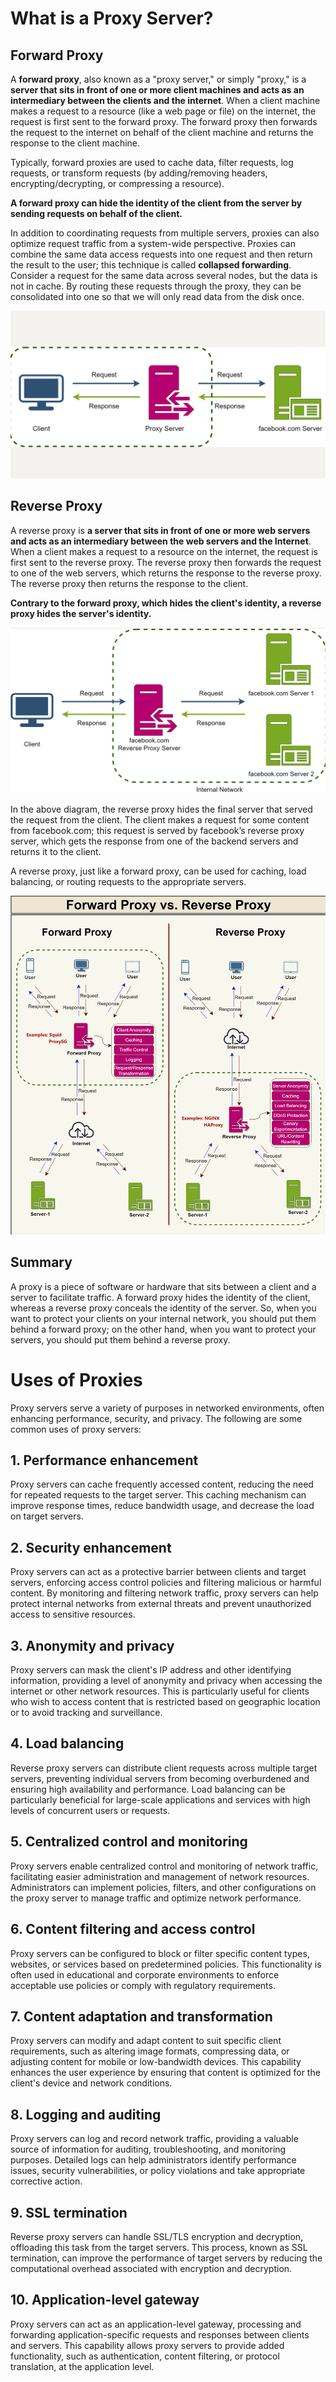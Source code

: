 # What is a Proxy Server?

## Forward Proxy
A **forward proxy**, also known as a "proxy server," or simply "proxy," is a **server that sits in front of one or more client machines and acts as an intermediary between the clients and the internet**. When a client machine makes a request to a resource (like a web page or file) on the internet, the request is first sent to the forward proxy. The forward proxy then forwards the request to the internet on behalf of the client machine and returns the response to the client machine.

Typically, forward proxies are used to cache data, filter requests, log requests, or transform requests (by adding/removing headers, encrypting/decrypting, or compressing a resource).

**A forward proxy can hide the identity of the client from the server by sending requests on behalf of the client.**

In addition to coordinating requests from multiple servers, proxies can also optimize request traffic from a system-wide perspective. Proxies can combine the same data access requests into one request and then return the result to the user; this technique is called **collapsed forwarding**. Consider a request for the same data across several nodes, but the data is not in cache. By routing these requests through the proxy, they can be consolidated into one so that we will only read data from the disk once.

<div align="center">
  <img src="./forward-proxy.png" alt="forward proxy" />
</div>

## Reverse Proxy
A reverse proxy is **a server that sits in front of one or more web servers and acts as an intermediary between the web servers and the Internet**. When a client makes a request to a resource on the internet, the request is first sent to the reverse proxy. The reverse proxy then forwards the request to one of the web servers, which returns the response to the reverse proxy. The reverse proxy then returns the response to the client.

**Contrary to the forward proxy, which hides the client's identity, a reverse proxy hides the server's identity.**

<div align="center">
  <img src="./reverse-proxy.png" alt="reverse proxy" />
</div>

In the above diagram, the reverse proxy hides the final server that served the request from the client. The client makes a request for some content from facebook.com; this request is served by facebook’s reverse proxy server, which gets the response from one of the backend servers and returns it to the client.

A reverse proxy, just like a forward proxy, can be used for caching, load balancing, or routing requests to the appropriate servers.

<div align="center">
  <img src="./difference.png" alt="difference" />
</div>

## Summary
A proxy is a piece of software or hardware that sits between a client and a server to facilitate traffic. A forward proxy hides the identity of the client, whereas a reverse proxy conceals the identity of the server. So, when you want to protect your clients on your internal network, you should put them behind a forward proxy; on the other hand, when you want to protect your servers, you should put them behind a reverse proxy.

# Uses of Proxies
Proxy servers serve a variety of purposes in networked environments, often enhancing performance, security, and privacy. The following are some common uses of proxy servers:

## 1. Performance enhancement
Proxy servers can cache frequently accessed content, reducing the need for repeated requests to the target server. This caching mechanism can improve response times, reduce bandwidth usage, and decrease the load on target servers.

## 2. Security enhancement
Proxy servers can act as a protective barrier between clients and target servers, enforcing access control policies and filtering malicious or harmful content. By monitoring and filtering network traffic, proxy servers can help protect internal networks from external threats and prevent unauthorized access to sensitive resources.

## 3. Anonymity and privacy
Proxy servers can mask the client's IP address and other identifying information, providing a level of anonymity and privacy when accessing the internet or other network resources. This is particularly useful for clients who wish to access content that is restricted based on geographic location or to avoid tracking and surveillance.

## 4. Load balancing
Reverse proxy servers can distribute client requests across multiple target servers, preventing individual servers from becoming overburdened and ensuring high availability and performance. Load balancing can be particularly beneficial for large-scale applications and services with high levels of concurrent users or requests.

## 5. Centralized control and monitoring
Proxy servers enable centralized control and monitoring of network traffic, facilitating easier administration and management of network resources. Administrators can implement policies, filters, and other configurations on the proxy server to manage traffic and optimize network performance.

## 6. Content filtering and access control
Proxy servers can be configured to block or filter specific content types, websites, or services based on predetermined policies. This functionality is often used in educational and corporate environments to enforce acceptable use policies or comply with regulatory requirements.

## 7. Content adaptation and transformation
Proxy servers can modify and adapt content to suit specific client requirements, such as altering image formats, compressing data, or adjusting content for mobile or low-bandwidth devices. This capability enhances the user experience by ensuring that content is optimized for the client's device and network conditions.

## 8. Logging and auditing
Proxy servers can log and record network traffic, providing a valuable source of information for auditing, troubleshooting, and monitoring purposes. Detailed logs can help administrators identify performance issues, security vulnerabilities, or policy violations and take appropriate corrective action.

## 9. SSL termination
Reverse proxy servers can handle SSL/TLS encryption and decryption, offloading this task from the target servers. This process, known as SSL termination, can improve the performance of target servers by reducing the computational overhead associated with encryption and decryption.

## 10. Application-level gateway
Proxy servers can act as an application-level gateway, processing and forwarding application-specific requests and responses between clients and servers. This capability allows proxy servers to provide added functionality, such as authentication, content filtering, or protocol translation, at the application level.